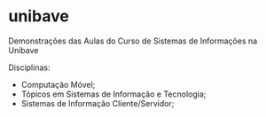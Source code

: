 # unibave
Demonstrações das Aulas do Curso de Sistemas de Informações na Unibave

Disciplinas:
- Computação Móvel;
- Tópicos em Sistemas de Informação e Tecnologia;
- Sistemas de Informação Cliente/Servidor;
